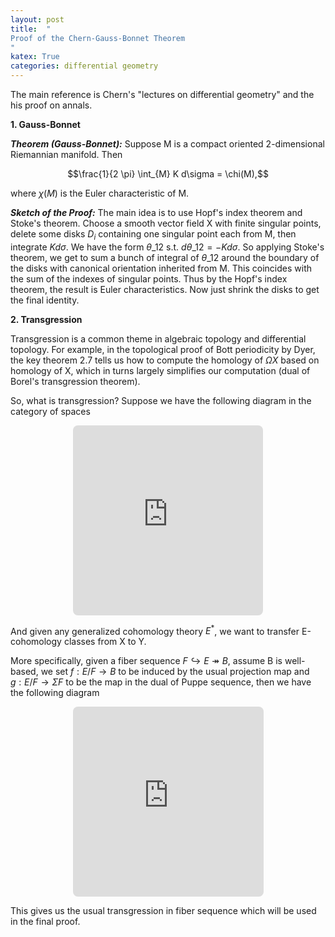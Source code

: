 ```yaml
---
layout: post
title:  "
Proof of the Chern-Gauss-Bonnet Theorem
"
katex: True
categories: differential geometry
---
```

The main reference is Chern's "lectures on differential geometry" and the his proof on annals.

**1. Gauss-Bonnet**

***Theorem (Gauss-Bonnet):*** Suppose M is a compact oriented 2-dimensional Riemannian manifold. Then

$$\frac{1}{2 \pi} \int_{M} K d\sigma = \chi(M),$$

where $\chi(M)$ is the Euler characteristic of M.

***Sketch of the Proof:***
The main idea is to use Hopf's index theorem and Stoke's theorem. Choose a smooth vector field X with finite singular points, delete some disks $D_i$ containing one singular point each from M, then integrate $K d\sigma$. We have the form $\theta\_{12}$ s.t. $d\theta\_{12} = - K d\sigma$. So applying Stoke's theorem, we get to sum a bunch of integral of $\theta\_{12}$ around the boundary of the disks with canonical orientation inherited from M. This coincides with the sum of the indexes of singular points. Thus by the Hopf's index theorem, the result is Euler characteristics. Now just shrink the disks to get the final identity.

**2. Transgression**

Transgression is a common theme in algebraic topology and differential topology. For example, in the topological proof of Bott periodicity by Dyer, the key theorem 2.7 tells us how to compute the homology of $\Omega X$ based on homology of X, which in turns largely simplifies our computation (dual of Borel's transgression theorem). 

So, what is transgression? Suppose we have the following diagram in the category of spaces
<!-- https://q.uiver.app/#q=WzAsMyxbMCwwLCJaIl0sWzEsMCwiWCJdLFswLDEsIlkiXSxbMCwyLCJmIiwyXSxbMCwxLCJnIl1d -->
<iframe class="quiver-embed" src="https://q.uiver.app/#q=WzAsMyxbMCwwLCJaIl0sWzEsMCwiWCJdLFswLDEsIlkiXSxbMCwyLCJmIiwyXSxbMCwxLCJnIl1d&embed" width="304" height="304" style="border-radius: 8px; border: none; display: block; margin: auto;"></iframe>

And given any generalized cohomology theory $E^*$, we want to transfer E-cohomology classes from X to Y.

More specifically, given a fiber sequence $F \hookrightarrow E \twoheadrightarrow B$, assume B is well-based, we set $f: E/F \rightarrow B$ to be induced by the usual projection map and $g: E/F \rightarrow \Sigma F$ to be the map in the dual of Puppe sequence, then we have the following diagram

<!-- https://q.uiver.app/#q=WzAsMyxbMCwwLCJFL0YiXSxbMSwwLCJcXFNpZ21hIEYiXSxbMCwxLCJCIl0sWzAsMiwiZiIsMl0sWzAsMSwiZyJdXQ== -->
<iframe class="quiver-embed" src="https://q.uiver.app/#q=WzAsMyxbMCwwLCJFL0YiXSxbMSwwLCJcXFNpZ21hIEYiXSxbMCwxLCJCIl0sWzAsMiwiZiIsMl0sWzAsMSwiZyJdXQ==&embed" width="305" height="304" style="border-radius: 8px; border: none; display: block; margin: auto;"></iframe>

This gives us the usual transgression in fiber sequence which will be used in the final proof.
